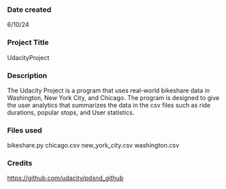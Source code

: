 ### Date created
6/10/24

### Project Title
UdacityProject

### Description
The Udacity Project is a program that uses real-world bikeshare data in Washington, New York City, and Chicago. The program is designed to give the user analytics that summarizes the data in the csv files such as ride durations, popular stops, and User statistics.

### Files used
bikeshare.py
chicago.csv
new_york_city.csv
washington.csv


### Credits
https://github.com/udacity/pdsnd_github

